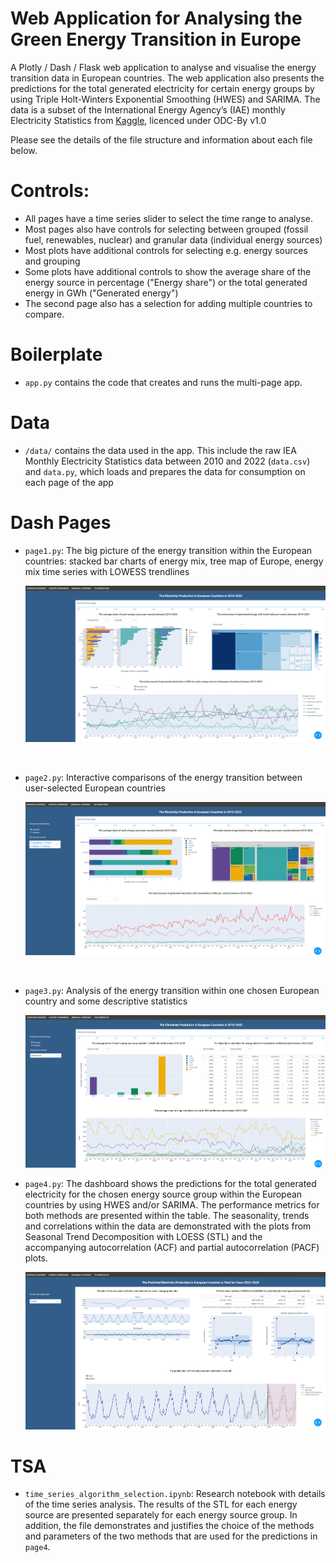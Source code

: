 # Web Application for Analysing the Green Energy Transition in Europe

A Plotly / Dash / Flask web application to analyse and visualise the energy transition data in European countries. The web application also presents the predictions for the total generated electricity for certain energy groups by using Triple Holt-Winters Exponential Smoothing (HWES) and SARIMA. The data is a subset of the International Energy Agency’s (IAE) monthly Electricity Statistics from [Kaggle](https://www.kaggle.com/datasets/ccanb23/iea-monthly-electricity-statistics), licenced under ODC-By v1.0

Please see the details of the file structure and information about each file below.


# Controls:
- All pages have a time series slider to select the time range to analyse. 
- Most pages also have controls for selecting between grouped (fossil fuel, renewables, nuclear) and granular data (individual energy sources)
- Most plots have additional controls for selecting e.g. energy sources and grouping
- Some plots have additional controls to show the average share of the energy source in percentage ("Energy share") or the total generated energy in GWh ("Generated energy")
- The second page also has a selection for adding multiple countries to compare.
 
# Boilerplate
- `app.py` contains the code that creates and runs the multi-page app.
# Data
- `/data/` contains the data used in the app. This include the raw IEA Monthly Electricity Statistics data between 2010 and 2022 (`data.csv`) and `data.py`, which loads and prepares the data for consumption on each page of the app


# Dash Pages
- `page1.py`: The big picture of the energy transition within the European countries: stacked bar charts of energy mix, tree map of Europe, energy mix time series with LOWESS trendlines

  ![Page 1](page1.png)
<br/>

- `page2.py`: Interactive comparisons of the energy transition between user-selected European countries

  ![Page 1](page2.png)
<br/>

- `page3.py`: Analysis of the energy transition within one chosen European country and some descriptive statistics

  ![Page 1](page3.png)
  <br/>

- `page4.py`: The dashboard shows the predictions for the total generated electricity for the chosen energy source group within the European countries by using HWES and/or SARIMA. The performance metrics for both methods are presented within the table. The seasonality, trends and correlations within the data are demonstrated with the plots from Seasonal Trend Decomposition with LOESS (STL) and the accompanying autocorrelation (ACF) and partial autocorrelation (PACF) plots.

  ![Page 4](page4.png)
  <br/>

# TSA

- `time_series_algorithm_selection.ipynb`: Research notebook with details of the time series analysis. The results of the STL for each energy source are presented separately for each energy source group. In addition, the file demonstrates and justifies the choice of the methods and parameters of the two methods that are used for the predictions in `page4`.

